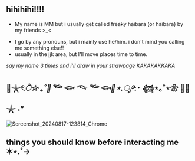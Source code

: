 ## hihihihi!!!!
+ My name is MM but i usually get called freaky haibara (or haibara) by my friends >_<
-  I go by any pronouns, but i mainly use he/him. i don't mind you calling me something else!!
-  usually in the jjk area, but I'll move places time to time.
  
*say my name 3 times and i'll draw in your strawpage KAKAKAKKAKA*
  ## 🫧𓇼𓏲*ੈ✩‧₊˚🎐𓆝 𓆟 𓆞 𓆝 𓆟🪼⋆.ೃ࿔*:･ 𓆉⋆｡˚⋆❀ 🐚🫧𓇼 ˖°
![Screenshot_20240817-123814_Chrome](https://github.com/user-attachments/assets/ac322074-f89d-48ac-ac6b-feded862ba8a)
## things you should know before interacting me ✶⋆.˚->
